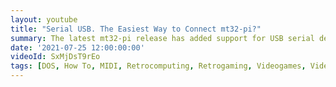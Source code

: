 ```yaml
---
layout: youtube
title: "Serial USB. The Easiest Way to Connect mt32-pi?"
summary: The latest mt32-pi release has added support for USB serial devices - making it much easier to connect retro gaming PCs via serial cable.
date: '2021-07-25 12:00:00:00'
videoId: SxMjDsT9rEo
tags: [DOS, How To, MIDI, Retrocomputing, Retrogaming, Videogames, Videos]
---
```


